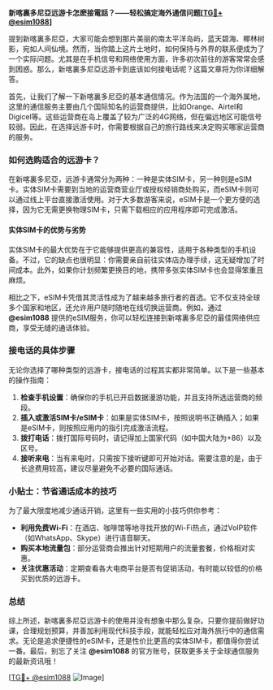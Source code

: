 **新喀裏多尼亞远游卡怎麽接電話？——轻松搞定海外通信问题[[TG💪+ @esim1088](https://t.me/s/esim1088)]**

提到新喀裏多尼亞，大家可能会想到那片美丽的南太平洋岛屿，蓝天碧海、椰林树影，宛如人间仙境。然而，当你踏上这片土地时，如何保持与外界的联系便成为了一个实际问题。尤其是在手机信号和网络使用方面，许多初次前往的游客常常会感到困惑。那么，新喀裏多尼亞远游卡到底该如何接电话呢？这篇文章将为你详细解答。

首先，让我们了解一下新喀裏多尼亞的基本通信情况。作为法国的一个海外属地，这里的通信服务主要由几个国际知名的运营商提供，比如Orange、Airtel和Digicel等。这些运营商在岛上覆盖了较为广泛的4G网络，但在偏远地区可能信号较弱。因此，在选择远游卡时，你需要根据自己的旅行路线来决定购买哪家运营商的服务。

### 如何选购适合的远游卡？

在新喀裏多尼亞，远游卡通常分为两种：一种是实体SIM卡，另一种则是eSIM卡。实体SIM卡需要到当地的运营商营业厅或授权经销商处购买，而eSIM卡则可以通过线上平台直接激活使用。对于大多数游客来说，eSIM卡是一个更方便的选择，因为它无需更换物理SIM卡，只需下载相应的应用程序即可完成激活。

#### 实体SIM卡的优势与劣势

实体SIM卡的最大优势在于它能够提供更高的兼容性，适用于各种类型的手机设备。不过，它的缺点也很明显：你需要亲自前往实体店办理手续，这无疑增加了时间成本。此外，如果你计划频繁更换目的地，携带多张实体SIM卡也会显得笨重且麻烦。

相比之下，eSIM卡凭借其灵活性成为了越来越多旅行者的首选。它不仅支持全球多个国家和地区，还允许用户随时随地在线切换运营商。例如，通过 **@esim1088** 提供的eSIM服务，你可以轻松连接到新喀裏多尼亞的最佳网络供应商，享受无缝的通话体验。

### 接电话的具体步骤

无论你选择了哪种类型的远游卡，接电话的过程其实都非常简单。以下是一些基本的操作指南：

1. **检查手机设置**：确保你的手机已开启数据漫游功能，并且支持所选运营商的频段。
2. **插入或激活SIM卡/eSIM卡**：如果是实体SIM卡，按照说明书正确插入；如果是eSIM卡，则按照应用内的指引完成激活流程。
3. **拨打电话**：拨打国际号码时，请记得加上国家代码（如中国大陆为+86）以及区号。
4. **接听来电**：当有来电时，只需按下接听键即可开始对话。需要注意的是，由于长途费用较高，建议尽量避免不必要的国际通话。

### 小贴士：节省通话成本的技巧

为了最大限度地减少通话开销，这里有一些实用的小技巧供你参考：

- **利用免费Wi-Fi**：在酒店、咖啡馆等地寻找开放的Wi-Fi热点，通过VoIP软件（如WhatsApp、Skype）进行语音聊天。
- **购买本地流量包**：部分运营商会推出针对短期用户的流量套餐，价格相对实惠。
- **关注优惠活动**：定期查看各大电商平台是否有促销活动，有时能以较低的价格买到优质的远游卡。

### 总结

综上所述，新喀裏多尼亞远游卡的使用并没有想象中那么复杂。只要你提前做好功课，合理规划预算，并善加利用现代科技手段，就能轻松应对海外旅行中的通信需求。无论是追求便捷性的eSIM卡，还是性价比更高的实体SIM卡，都值得你尝试一番。最后，别忘了关注 **@esim1088** 的官方账号，获取更多关于全球通信服务的最新资讯哦！

[[TG💪+ @esim1088](https://t.me/s/esim1088) ![Image](https://i.postimg.cc/4NQfJmqS/Snipaste-2025-05-13-00-14-12.png)]